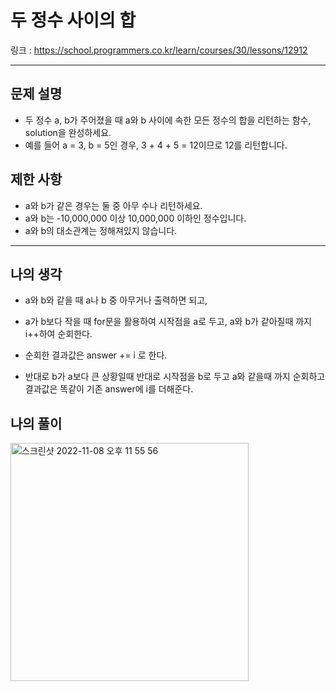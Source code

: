 # 두 정수 사이의 합

링크 : https://school.programmers.co.kr/learn/courses/30/lessons/12912

---

## 문제 설명

- 두 정수 a, b가 주어졌을 때 a와 b 사이에 속한 모든 정수의 합을 리턴하는 함수, solution을 완성하세요.
- 예를 들어 a = 3, b = 5인 경우, 3 + 4 + 5 = 12이므로 12를 리턴합니다.

## 제한 사항

- a와 b가 같은 경우는 둘 중 아무 수나 리턴하세요.
- a와 b는 -10,000,000 이상 10,000,000 이하인 정수입니다.
- a와 b의 대소관계는 정해져있지 않습니다.

---

## 나의 생각

- a와 b와 같을 때 a나 b 중 아무거나 출력하면 되고,

- a가 b보다 작을 때 for문을 활용하여 시작점을 a로 두고, a와 b가 같아질때 까지 i++하여 순회한다.

- 순회한 결과값은 answer += i 로 한다.

- 반대로 b가 a보다 큰 상황일때 반대로 시작점을 b로 두고 a와 같을때 까지 순회하고 결과값은 똑같이 기존 answer에 i를 더해준다.

## 나의 풀이

<img width="381" alt="스크린샷 2022-11-08 오후 11 55 56" src="https://user-images.githubusercontent.com/94230809/200598064-62ebf934-030a-4246-9847-305fbb819eeb.png">
